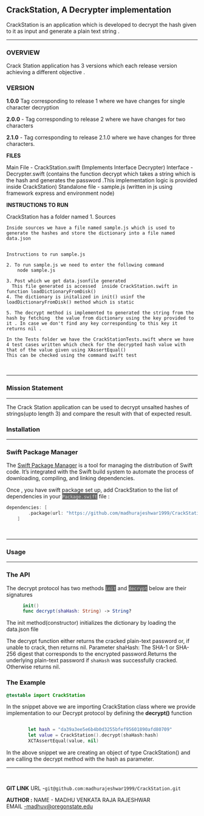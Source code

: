 ## **CrackStation, A Decrypter implementation**
CrackStation is an application which is developed to decrypt the hash given to it as input and generate a plain text string . 
<hr>


### **OVERVIEW**
Crack Station application has 3 versions which each release version achieving a different objective .
### **VERSION**
**1.0.0**
 Tag corresponding to release 1 where we have changes for single character decryption

**2.0.0** - Tag corresponding to release 2 where we have changes for two characters

**2.1.0** -  Tag corresponding to release 2.1.0  where we have changes for three characters.
 
**FILES**
 
Main File  - CrackStation.swift (Implements Interface Decrypter)
Interface  - Decrypter.swift (contains the function decrypt which takes a string which is the hash and generates the password .This implementation logic is provided inside CrackStation)
Standalone file - sample.js (written in js using framework express and environment node)
 
 
**INSTRUCTIONS TO RUN**
 
CrackStation has a folder named
    1. Sources
 
    Inside sources we have a file named sample.js which is used to generate the hashes and store the dictionary into a file named data.json
 
 
    Instructions to run sample.js
 
    2. To run sample.js we need to enter the following command
        node sample.js
 
    3. Post which we get data.jsonfile generated
      This file generated is accessed  inside CrackStation.swift in function loadDictionaryFromDisk()
    4. The dictionary is initalized in init() usinf the loadDictionaryFromDisk() method which is static
 
    5. The decrypt method is implemented to generated the string from the hash by fetching  the value from dictionary using the key provided to it . In case we don't find any key corresponding to this key it returns nil .
 
    In the Tests folder we have the CrackStationTests.swift where we have 4 test cases written which check for the decrypted hash value with that of the value given using XAssertEqual()
    This can be checked using the command swift test


<br>
<hr>


### **Mission Statement**
<hr>
The Crack Station application can be used to decrypt unsalted hashes of strings(upto length 3) and compare the result with that of expected result.

<br>

###  **Installation**
<hr>

### **Swift Package Manager**
The <a href="https://www.swift.org/package-manager/">Swift Package Manager</a> is a tool for managing the distribution of Swift code. It’s integrated with the Swift build system to automate the process of downloading, compiling, and linking dependencies.

Once , you have swift package set up, add CrackStation to the list of dependencies in your <mark style="background-color: #696969"><span style="color: Gainsboro;">`Package.swift`</mark></span> file :
```swift
dependencies: [
        .package(url: "https://github.com/madhurajeshwar1999/CrackStation", from:"2.1.0")
    ]
```

<br>
<hr>

###  **Usage**
<hr>

### **The API**

The decrypt protocol has two methods <mark style="background-color: #696969"><span style="color: Gainsboro;">`init`</mark></span> and   <mark style="background-color: #696969"><span style="color: Gainsboro;">`decrypt`</mark></span> below are their signatures

``` swift 
      init()
      func decrypt(shaHash: String) -> String?
```
<p>The init method(constructor) initializes the dictionary by loading the data.json file</p>

The decrypt function either returns the cracked plain-text password or, if unable to crack, then returns nil. Parameter shaHash: The SHA-1 or SHA-256 digest that corresponds to the encrypted password.Returns the underlying plain-text password if `shaHash` was successfully cracked. Otherwise returns nil.


### **The Example**
    

``` swift
@testable import CrackStation
```   
<p>In the snippet above we are importing CrackStation class where we provide implementation to our Decrypt protocol by defining the <b>decrypt()</b> function</p>

```swift

        let hash = "da39a3ee5e6b4b0d3255bfef95601890afd80709"
        let value = CrackStation().decrypt(shaHash:hash)
        XCTAssertEqual(value, nil)
```
<p>In the above snippet we are creating an object of type CrackStation() and are calling the decrypt method with the hash as parameter. </p>
<hr>
<br>






**GIT LINK**
URL -`git@github.com:madhurajeshwar1999/CrackStation.git`


**AUTHOR :**
NAME - MADHU VENKATA RAJA RAJESHWAR
<br>
EMAIL -madhuv@oregonstate.edu